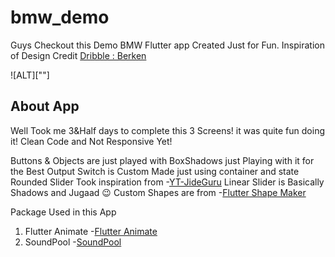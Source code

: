 # bmw_demo

Guys Checkout this Demo BMW Flutter app Created Just for Fun.
Inspiration of Design Credit [Dribble : Berken](https://dribbble.com/shots/13793065-BMW-Smart-App-Design/)

![ALT][""]

## About App

Well Took me 3&Half days to complete this 3 Screens! it was quite fun doing it! Clean Code and Not Responsive Yet!

Buttons & Objects are just played with BoxShadows just Playing with it for the Best Output
Switch is Custom Made just using container and state
Rounded Slider Took inspiration from -[YT-JideGuru](https://www.youtube.com/watch?v=IP0Nn9f2yJs)
Linear Slider is Basically Shadows and Jugaad 😉
Custom Shapes are from -[Flutter Shape Maker]("https://fluttershapemaker.com/")

Package Used in this App

1. Flutter Animate -[Flutter Animate]("https://pub.dev/packages/flutter_animate")
2. SoundPool -[SoundPool]("https://pub.dev/packages/soundpool")

